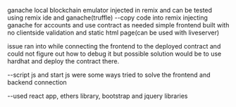 ganache local blockchain emulator injected in remix and can be tested using remix ide and ganache(truffle)
--copy code into remix injecting ganache for accounts and use contract as needed
simple frontend built with no clientside validation and static html page(can be used with liveserver)

issue ran into while connecting the frontend to the deployed contract and could not figure out how to debug it
but possible solution would be to use hardhat and deploy the contract there.

--script js and start js were some ways tried to solve the frontend and backend connection

--used react app, ethers library, bootstrap and jquery libraries